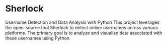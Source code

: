 # Sherlock
 Username Detection and Data Analysis with Python  This project leverages the open-source tool Sherlock to detect online usernames across various platforms. The primary goal is to analyze and visualize data associated with these usernames using Python
